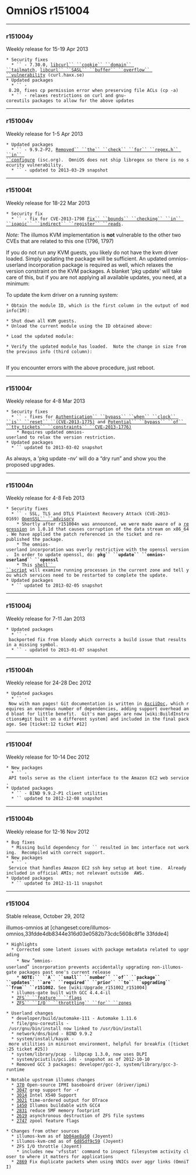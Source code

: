 OmniOS r151004
==============

------------------------------------------------------------------------

### r151004y

Weekly release for 15-19 Apr 2013

`* Security fixes`\
`  * `` - 7.30.0, `[`libcurl`` ``cookie`` ``domain`` ``tailmatch`](http://curl.haxx.se/docs/adv_20130412.html)`, `[`libcurl`` ``SASL`` ``buffer`` ``overflow`` ``vulnerability`](http://curl.haxx.se/docs/adv_20130206.html)` (curl.haxx.se)`\
`* Updated packages`\
`  * `` - 8.20, fixes cp permission error when preserving file ACLs (cp -a)`\
`  * `` - relaxes restrictions on curl and gnu-coreutils packages to allow for the above updates`

------------------------------------------------------------------------

### r151004v

Weekly release for 1-5 Apr 2013

`* Updated packages`\
`  * `` - 9.9.2-P2, `[`Removed`` ``the`` ``check`` ``for`` ``regex.h`` ``in`` ``configure`](https://kb.isc.org/article/AA-00889)` (isc.org).  OmniOS does not ship libregex so there is no security vulnerability.`\
`  * `` - updated to 2013-03-29 snapshot`

------------------------------------------------------------------------

### r151004t

Weekly release for 18-22 Mar 2013

`* Security fix`\
`  * `` - fix for CVE-2013-1798 `[`Fix`` ``bounds`` ``checking`` ``in`` ``ioapic`` ``indirect`` ``register`` ``reads`](http://seclists.org/oss-sec/2013/q1/702)`.`

*Note:* The illumos KVM implementation is **not** vulnerable to the
other two CVEs that are related to this one (1796, 1797)

If you do not run any KVM guests, you likely do not have the kvm driver
loaded. Simply updating the package will be sufficient. An updated
omnios-userland incorporation package is required as well, which relaxes
the version constraint on the KVM packages. A blanket 'pkg update' will
take care of this, but if you are not applying all available updates,
you need, at a minimum:

To update the kvm driver on a running system:

`* Obtain the module ID, which is the first column in the output of modinfo(1M):`\
`  `\
`* Shut down all KVM guests.`\
`* Unload the current module using the ID obtained above:`\
`  `\
`* Load the updated module:`\
`  `\
`* Verify the updated module has loaded.  Note the change in size from the previous info (third column):`\
`  `

If you encounter errors with the above procedure, just reboot.

------------------------------------------------------------------------

### r151004r

Weekly release for 4-8 Mar 2013

`* Security fixes`\
`  * `` - fixes for `[`Authentication`` ``bypass`` ``when`` ``clock`` ``is`` ``reset`` ``(CVE-2013-1775)`](http://www.sudo.ws/sudo/alerts/epoch_ticket.html)` and `[`Potential`` ``bypass`` ``of`` ``tty_tickets`` ``constraints`` ``CVE-2013-1776)`](http://www.sudo.ws/sudo/alerts/tty_tickets.html)\
`    * Requires updated omnios-userland to relax the version restriction.`\
`* Updated packages`\
`  * `` updated to 2013-03-02 snapshot`

As always, a 'pkg update -nv' will do a “dry run” and show you the
proposed upgrades.

------------------------------------------------------------------------

### r151004n

Weekly release for 4-8 Feb 2013

`* Security fixes`\
`  * `` - SSL, TLS and DTLS Plaintext Recovery Attack (CVE-2013-0169) `[`OpenSSL`` ``advisory`](http://www.openssl.org/news/secadv_20130205.txt)\
`    * Shortly after r151004n was announced, we were made aware of a `[`regression`](http://rt.openssl.org/Ticket/Display.html?id=2975)` in 1.0.1d that causes corruption of the data stream on x86_64. We have applied the patch referenced in the ticket and re-published the package.`\
`    * The omnios-userland incorporation was overly restrictive with the openssl version.  In order to update openssl, do: `**`pkg`` ``update`` ``omnios-userland`` ``openssl`**\
`    * This `[`shell`` ``script`](http://omnios.omniti.com/media/ssl_services_to_restart.sh)` will examine running processes in the current zone and tell you which services need to be restarted to complete the update.`\
`* Updated packages`\
`  * `` updated to 2013-02-05 snapshot`

------------------------------------------------------------------------

### r151004j

Weekly release for 7-11 Jan 2013

`* Updated packages`\
`  * `` - backported fix from bloody which corrects a build issue that results in a missing symbol.`\
`  * `` - updated to 2013-01-07 snapshot`

------------------------------------------------------------------------

### r151004h

Weekly release for 24-28 Dec 2012

`* Updated packages`\
`  * `` - Now with man pages! Git documentation is written in `[`AsciiDoc`](http://www.methods.co.nz/asciidoc/)`, which requires an enormous number of dependencies, adding support overhead and bloat for little benefit.  Git's man pages are now [wiki:BuildInstructions#git built on a different system] and included in the final package. See [ticket:12 ticket #12]`

------------------------------------------------------------------------

### r151004f

Weekly release for 10-14 Dec 2012

`* New packages`\
`  * `` - API tools serve as the client interface to the Amazon EC2 web service.`\
`* Updated packages`\
`  * `` - BIND 9.9.2-P1 client utilities`\
`  * `` updated to 2012-12-08 snapshot`

------------------------------------------------------------------------

### r151004b

Weekly release for 12-16 Nov 2012

`* Bug fixes`\
`  * Missing build dependency for `` resulted in bmc interface not working.  Recompiled with correct support.`\
`* New packages`\
`  * `` - Service that handles Amazon EC2 ssh key setup at boot time.  Already included in official AMIs; not relevant outside  AWS.`\
`* Updated packages`\
`  * `` updated to 2012-11-11 snapshot`

------------------------------------------------------------------------

### r151004

Stable release, October 29, 2012

illumos-omnios at
\[changeset:core/illumos-omnios,33fdde4db8344e316d03e0582b73cdc5608c8f1e
33fdde4\]

`* Highlights`\
`  * Corrected some latent issues with package metadata related to upgrading`\
`    * New `“`omnios-userland`”` incorporation prevents accidentally upgrading non-illumos-gate packages past one's current release`\
`    * `**`NOTE:`` ``A`` ``small`` ``number`` ``of`` ``package`` ``updates`` ``are`` ``required`` ``prior`` ``to`` ``upgrading`` ``from`` ``r151002.`**` See [wiki:Upgrade_r151002_r151004]`\
`  * illumos-gate built with GCC 4.4.4-il`\
`  * `[`ZFS`` ``feature`` ``flags`](http://www.mail-archive.com/zfs-discuss@opensolaris.org/msg45854.html)\
`  * `[`ZFS`` ``I/O`` ``throttling`` ``for`` ``zones`](http://dtrace.org/blogs/wdp/2011/03/our-zfs-io-throttle/)

`* Userland changes`\
`  * developer/build/automake-111 - Automake 1.11.6`\
`  * file/gnu-coreutils - /usr/gnu/bin/install now linked to /usr/bin/install`\
`  * network/dns/bind - BIND 9.9.2`\
`  * system/install/kayak - more utilities in miniroot environment, helpful for breakfix ([ticket:25 ticket #25])`\
`  * system/library/pcap - libpcap 1.3.0, now uses DLPI`\
`  * system/pciutils/pci.ids - snapshot as of 2012-10-10`\
`  * Removed GCC 3 packages: developer/gcc-3, system/library/gcc-3-runtime`

`* Notable upstream illumos changes`\
`  * `[`370`](https://www.illumos.org/issues/370)` Open-source IPMI baseboard driver (driver/ipmi)`\
`  * `[`3047`](https://www.illumos.org/issues/3047)` grep support for -r`\
`  * `[`3014`](https://www.illumos.org/issues/3014)` Intel X540 Support`\
`  * `[`3021`](https://www.illumos.org/issues/3021)` time-ordered output for DTrace`\
`  * `[`1450`](https://www.illumos.org/issues/1450)` Illumos buildable with GCC4`\
`  * `[`2831`](https://www.illumos.org/issues/2831)` reduce SMF memory footprint`\
`  * `[`2619`](https://www.illumos.org/issues/2619)` asynchronous destruction of ZFS file systems`\
`  * `[`2747`](https://www.illumos.org/issues/2747)` zpool feature flags`

`* Changes from other sources`\
`  * illumos-kvm as of `[`bb04ae8a50`](https://github.com/joyent/illumos-kvm/commit/bb04ae8a50029589b0b2df66bcb1136c1624d72a)` (Joyent)`\
`  * illumos-kvm-cmd as of `[`6d85df9c59`](https://github.com/joyent/illumos-kvm-cmd/commit/6d85df9c5991c26ead6195ef6eed31e604b14db5)` (Joyent)`\
`  * ZFS I/O throttle (Joyent)`\
`    * includes new 'vfsstat' command to inspect filesystem activity closer to where it matters for applications`\
`  * `[`2869`](https://www.illumos.org/issues/2869)` Fix duplicate packets when using VNICs over aggr links (OmniTI)`
